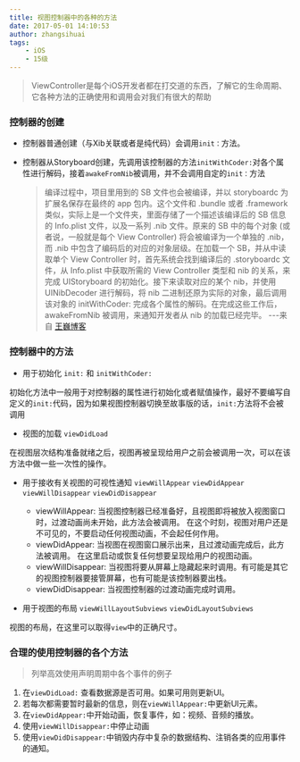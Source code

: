 ```yaml
---
title: 视图控制器中的各种的方法
date: 2017-05-01 14:10:53
author: zhangsihuai
tags:
	- iOS
	- 15级
---
```


> ViewController是每个iOS开发者都在打交道的东西，了解它的生命周期、它各种方法的正确使用和调用会对我们有很大的帮助

### 控制器的创建


* 控制器普通创建（与Xib关联或者是纯代码）会调用`init：`方法。
* 控制器从Storyboard创建，先调用该控制器的方法`initWithCoder:`对各个属性进行解码，接着`awakeFromNib`被调用，并不会调用自定的`init：`方法
   
   > 编译过程中，项目里用到的 SB 文件也会被编译，并以 storyboardc 为扩展名保存在最终的 app 包内。这个文件和 .bundle 或者 .framework 类似，实际上是一个文件夹，里面存储了一个描述该编译后的 SB 信息的 Info.plist 文件，以及一系列 .nib 文件。原来的 SB 中的每个对象 (或者说，一般就是每个 View Controller) 将会被编译为一个单独的 .nib，而 .nib 中包含了编码后的对应的对象层级。在加载一个 SB，并从中读取单个 View Controller 时，首先系统会找到编译后的 .storyboardc 文件，从 Info.plist 中获取所需的 View Controller 类型和 nib 的关系，来完成 UIStoryboard 的初始化。接下来读取对应的某个 nib，并使用 UINibDecoder 进行解码，将 nib 二进制还原为实际的对象，最后调用该对象的 initWithCoder: 完成各个属性的解码。在完成这些工作后，awakeFromNib 被调用，来通知开发者从 nib 的加载已经完毕。 ---来自 [王巍博客](https://onevcat.com)
	
### 控制器中的方法
* 用于初始化 `init:` 和 `initWithCoder:`

初始化方法中一般用于对控制器的属性进行初始化或者赋值操作，最好不要编写自定义的`init:`代码，因为如果视图控制器切换至故事版的话，`init:`方法将不会被调用

* 视图的加载 `viewDidLoad`

在视图层次结构准备就绪之后，视图再被呈现给用户之前会被调用一次，可以在该方法中做一些一次性的操作。

* 用于接收有关视图的可视性通知 `viewWillAppear`   `viewDidAppear`   `viewWillDisappear`   `viewDidDisappear`

	* viewWillAppear:
	当视图控制器已经准备好，且视图即将被放入视图窗口时，过渡动画尚未开始，此方法会被调用。
	在这个时刻，视图对用户还是不可见的，不要启动任何视图动画，不会起任何作用。
	* viewDidAppear:
	当视图在视图窗口展示出来，且过渡动画完成后，此方法被调用。
	在这里启动或恢复任何想要呈现给用户的视图动画。
	* viewWillDisappear:
	当视图将要从屏幕上隐藏起来时调用。有可能是其它的视图控制器要接管屏幕，也有可能是该控制器要出栈。
	* viewDidDisappear:
	当视图控制器的过渡动画完成时调用。
	

* 用于视图的布局 `viewWillLayoutSubviews` `viewDidLayoutSubviews` 

视图的布局，在这里可以取得`view`中的正确尺寸。

### 合理的使用控制器的各个方法
> 列举高效使用声明周期中各个事件的例子
 
 1. 在`viewDidLoad:` 查看数据源是否可用。如果可用则更新UI。
 1. 若每次都需要暂时最新的信息，则在`viewWillAppear:`中更新UI元素。
 1. 在`viewDidAppear:`中开始动画，恢复事件，如：视频、音频的播放。
 1. 使用`viewWillDisappear:`中停止动画
 1. 使用`viewDidDisappear:`中销毁内存中复杂的数据结构、注销各类的应用事件的通知。



